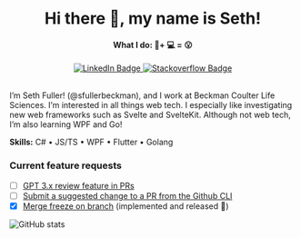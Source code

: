 
<div id="header" align="center">
  <h1>Hi there 👋, my name is Seth!</h1>
  <h4>What I do: 🔬+ 💻 = 😮</h4>
  <div id="badges">
    <a href="https://www.linkedin.com/in/seth-fuller-ab4bb6230/">
      <img src="https://img.shields.io/badge/LinkedIn-blue?style=for-the-badge&logo=linkedin&logoColor=white" alt="LinkedIn Badge"/>
    </a>
    <a href="https://stackoverflow.com/users/13160984/barley">
      <img src="https://img.shields.io/badge/Stackoverflow-orange?style=for-the-badge&logo=stackoverflow&logoColor=white" alt="Stackoverflow Badge"/>
    </a>
  </div>
  <br/>
</div>



I’m Seth Fuller! (@sfullerbeckman), and I work at Beckman Coulter Life Sciences. I’m interested in all things web tech. I especially like investigating new web frameworks such as Svelte and SvelteKit. Although not web tech, I’m also learning WPF and Go!

**Skills:** C# • JS/TS • WPF • Flutter • Golang

### Current feature requests
- [ ] [GPT 3.x review feature in PRs](https://github.com/orgs/community/discussions/45636)
- [ ] [Submit a suggested change to a PR from the Github CLI](https://github.com/cli/cli/discussions/5904)
- [x] [Merge freeze on branch](https://github.com/orgs/community/discussions/16796)  (implemented and released 🚀)

![GitHub stats](https://github-readme-stats.vercel.app/api?username=Sfullerbeckman&show_icons=true&count_private=true&theme=radical)  
  
</div>
